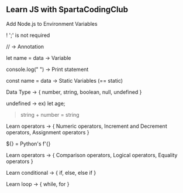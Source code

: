 Learn JS with SpartaCodingClub
---

Add Node.js to Environment Variables

! ';' is not required 

// -> Annotation

let name = data -> Variable

console.log(" ") -> Print statement

const name = data -> Static Variables (== static)

Data Type -> { number, string, boolean, null, undefined }

undefined -> ex) let age;

> string + number = string


Learn operators -> { Numeric operators, Increment and Decrement operators, Assignment operators }

${} = Python's f'{}

Learn operators -> { Comparison operators, Logical operators, Equality operators }

Learn conditional -> { if, else, else if }

Learn loop -> { while, for }